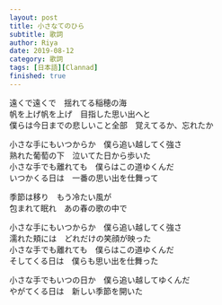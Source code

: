 ```yaml
---
layout: post
title: 小さなてのひら
subtitle: 歌詞
author: Riya
date: 2019-08-12
category: 歌詞
tags: [日本語][Clannad]
finished: true
---
```

<p>
遠くで遠くで　揺れてる稲穂の海<br>
帆を上げ帆を上げ　目指した思い出へと<br>
僕らは今日までの悲しいこと全部　覚えてるか、忘れたか<br>
</p><p>
小さな手にもいつからか　僕ら追い越してく強さ<br>
熟れた葡萄の下　泣いてた日から歩いた<br>
小さな手でも離れても　僕らはこの道ゆくんだ<br>
いつかくる日は　一番の思い出を仕舞って<br>
</p><p>
季節は移り　もう冷たい風が<br>
包まれて眠れ　あの春の歌の中で<br>
</p><p>
小さな手にもいつからか　僕ら追い越してく強さ<br>
濡れた頬には　どれだけの笑顔が映った<br>
小さな手でも離れても　僕らはこの道ゆくんだ<br>
そしてくる日は　僕らも思い出を仕舞った<br>
</p><p>
小さな手でもいつの日か　僕ら追い越してゆくんだ<br>
やがてくる日は　新しい季節を開いた<br>
</p>
